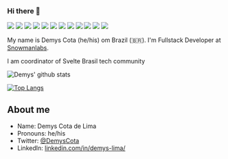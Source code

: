 ### Hi there 👋

 <p>   
    <img src="http://views.whatilearened.today/views/github/Demysdcl/views.svg"/> 
    <img src="https://img.shields.io/badge/Front End-Svelte-f55247"/>
    <img src="https://img.shields.io/badge/Front End-Vue-f55247"/>
    <img src="https://img.shields.io/badge/Front End-React-f55247"/>
    <img src="https://img.shields.io/badge/Front End-Angular-f55247"/>
    <img src="https://img.shields.io/badge/Back End-Java-f55247"/>
    <img src="https://img.shields.io/badge/Back End-Kotlin-f55247"/>
    <img src="https://img.shields.io/badge/Back End-Node-f55247"/>
    <img src="https://img.shields.io/badge/Mobile-Flutter-f55247"/>
    <img src="https://img.shields.io/badge/Mobile-Android-f55247"/>
    <img src="https://img.shields.io/badge/Mobile-Ionic-f55247"/>
    <img src="https://img.shields.io/badge/Mobile-React Native-f55247"/>
</p>


My name is Demys Cota (he/his) om Brazil (🇧🇷). I'm Fullstack Developer at [Snowmanlabs](https://www.snowmanlabs.com.br/). 

I am coordinator of Svelte Brasil tech community


![Demys' github stats](https://github-readme-stats.vercel.app/api?username=Demysdcl&show_icons=true&theme=radical)




[![Top Langs](https://github-readme-stats.vercel.app/api/top-langs/?username=Demysdcl&hide=PlpgSQL,jupyter%20notebook,html)](https://github.com/anuraghazra/github-readme-stats)



##  About me

- Name: Demys Cota de Lima
- Pronouns: he/his
- Twitter: [@DemysCota](https://twitter.com/DemysCota)
- LinkedIn: [linkedin.com/in/demys-lima/](https://www.linkedin.com/in/demys-lima/)
